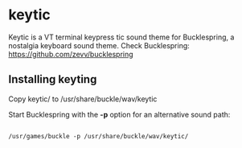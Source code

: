 # keytic
Keytic is a VT terminal keypress tic sound theme for Bucklespring, a nostalgia keyboard sound theme.
Check Bucklespring: https://github.com/zevv/bucklespring

## Installing keyting

Copy <file>keytic/</file> to <file>/usr/share/buckle/wav/keytic</file>

Start Bucklespring with the **-p** option for an alternative sound path:

<code>
/usr/games/buckle -p /usr/share/buckle/wav/keytic/
</code>
